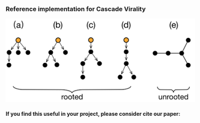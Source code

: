 ### Reference implementation for Cascade Virality

![](cascade_example.png)


#### If you find this useful in your project, please consider cite our paper:
